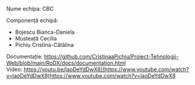 Nume echipa: CBC

Componență echipă:
* Bojescu Bianca-Daniela
* Musteață Cecilia
* Pichiu Cristina-Cătălina

Documentație: https://github.com/CristinaaPichiu/Proiect-Tehnologii-Web/blob/main/RoDX/docs/documentation.html     
Video: https://youtu.be/laoDeYdDwX8](https://www.youtube.com/watch?v=laoDeYdDwX8)https://www.youtube.com/watch?v=laoDeYdDwX8
